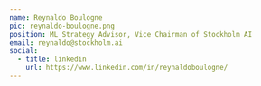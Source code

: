 ```yaml
---
name: Reynaldo Boulogne
pic: reynaldo-boulogne.png
position: ML Strategy Advisor, Vice Chairman of Stockholm AI
email: reynaldo@stockholm.ai
social:
  - title: linkedin
    url: https://www.linkedin.com/in/reynaldoboulogne/
---
```


